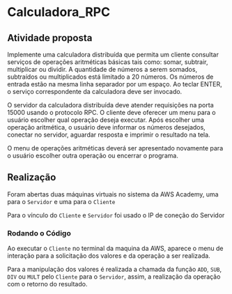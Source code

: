 # Calculadora_RPC

## Atividade proposta
Implemente uma calculadora distribuída que permita um cliente consultar serviços de operações aritméticas básicas tais como: somar, subtrair, multiplicar ou dividir. A quantidade de números a serem somados, subtraídos ou multiplicados está limitado a 20 números. Os números de entrada estão na mesma linha separador por um espaço. Ao teclar ENTER, o serviço correspondente da calculadora deve ser invocado.

O servidor da calculadora distribuída deve atender requisições na porta 15000 usando o protocolo RPC. O cliente deve oferecer um menu para o usuário escolher qual operação deseja executar. Após escolher uma operação aritmética, o usuário deve informar os números desejados, conectar no servidor, aguardar resposta e imprimir o resultado na tela.

O menu de operações aritméticas deverá ser apresentado novamente para o usuário escolher outra operação ou encerrar o programa.

## Realização
Foram abertas duas máquinas virtuais no sistema da AWS Academy, uma para o ```Servidor``` e uma para o ```Cliente```

 Para o vínculo do ```Cliente``` e ```Servidor``` foi usado o IP de coneção do Servidor

### Rodando o Código
Ao executar o ```Cliente``` no terminal da maquina da AWS, aparece o menu de interação para a solicitação dos valores e da operação a ser realizada.

Para a manipulação dos valores é realizada a chamada da função ```ADD```, ```SUB```, ```DIV``` ou ```MULT``` pelo ```Cliente``` para o ```Servidor```, assim, a realização da operação com o retorno do resultado.
